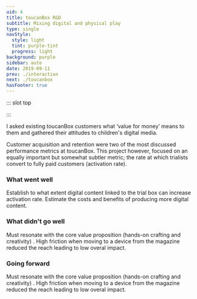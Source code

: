 ```yaml
---
uid: 4
title: toucanBox R&D
subtitle: Mixing digital and physical play
type: single
navStyle:
  style: light
  tint: purple-tint
  progress: light
background: purple
sidebar: auto
date: 2019-09-11
prev: ./interaction
next: ./toucanbox
hasFooter: true
---
```


::: slot top

<Stage-ProjectStage :noise="true" ctaLabel="create.toucanbox.com" ctaUrl="https://create.toucanbox.com"
description="Create by toucanBox explores whether adding digital value to the physical craft box can lift activation rate at a critical point in the first box experience.">

  <template v-slot:visual-background>
    <figure class="full-screen">
      <Heros-ImageHero src="/images/toucan-rnd/all-together4.jpg" alt="Ecosia mobile devices"/>
    </figure>
  </template>

</Stage-ProjectStage>

:::

<Content-ContextSection :box="true">

<template v-slot:main>

## Context

A toucanBox subscription craft box contains all the materials needed to complete a craft project, with illustrated instructions, stickers to collect and an activity magazine.

In my hybrid role as digital product designer and R&D manager, I was given a broad remit to tackle projects across the customer journey. I set strict criteria - setting up a _Project Passport_ to ensure we were laser focussed on key metrics.

Consequently, some initiatives aimed to improve the experience for children, some for parents and often both benefited. The [other toucanBox case study](/toucanbox) covers two projects focussing on parents.

Create by toucanBox aims to move the needle for _customer activation_ - the rate at which trialists convert to fully paying subscribers. We knew the top two reasons for cancellation in trial were _affordability_ and _value for money._ My hypothesis was that exclusive digital content could help address this, without increasing the variable cost of the box.

</template>

<template v-slot:side>

**Product**
Responsive web application

**Sector**
Children's digital media

**Period**
2016

**Team composition**
Individual research and development project with stakeholders in Marketing, Creative, Operations and Technology.

_I have omitted confidential information in this case study. All content is my own unless stated otherwise._

</template>

</Content-ContextSection>





<Content-ThreeColumnSection padding="is-large">

<template v-slot:column1>

###  The challenge

Establish to what extent digital content linked to the trial box can increase activation rate. Estimate the costs and benefits of producing more digital content.

</template>

<template v-slot:column2>

### The outcome

Must resonate with the core value proposition (hands-on crafting and creativity). High friction when moving to a device from the magazine reduced the reach leading to low overal impact.


</template>

<template v-slot:column3>

### My role

Planning and management
~ Project Lead
~ UX Researcher & Strategist
~ UI Designer
~ Front-end Developer

</template>

</Content-ThreeColumnSection>



<Content-MainSectionDivider aside="Section 1 of 3" title="Discovery"/>





<Content-PointsSection :content="true" :points="[
{ src:'/svg-icons/icon_sad.svg', alt:'sad face', title:'The box often didn’t seem like good value for money', description:'Unsubscribe data confirmed by customer inverviews. Projects completed for small businesses and startups.' },
{ src:'/svg-icons/icon_time.svg', alt:'clock', title:'The duration of the toucanBox experience could feel short', description:'The later seemed to be most affected by the short duration of the crafting experience. If you don’t care for SEO and don’t want to mess with installing dependencies, these are still great choices.' },
{ src:'/svg-icons/icon_idea.svg', alt:'lightbulb', title:'What would be distinctive about digital content by toucanBox?', description:'Years experience working for clients like Google and Amazon.' },
{ src:'/svg-icons/icon_search.svg', alt:'search', title:'Top apps and search queries suggested areas of focus', description:'VuePress is focused on content-centric static sites and provides features tailored for technical documentation out of the box.' },
{ src:'/svg-icons/icon_docs.svg', alt:'documents', title:'Device access and ability lifts at the upper range of our age group', description:'Award winning team members.' },
{ src:'/svg-icons/icon_device.svg', alt:'device', title:'Digital toys for young children have specific characteristics', description:'Never competitive. Market/competitor research. Strong connection to the core value proposition (hands-on crafting and creativity) is critical. Friction of moving to a device from the magazine reduced the reach.' },
]">

<template v-slot:content>

## Research

<p class="subtitle">
  I asked existing toucanBox customers what ‘value for money’ means to them and gathered their attitudes to children's digital media.
</p>

Customer acquisition and retention were two of the most discussed performance metrics at toucanBox. This project however, focused on an equally important but somewhat subtler metric; the rate at which trialists convert to fully paid customers (activation rate).

</template>

</Content-PointsSection>





<Content-ImageFrames-MainImageSection url="/images/toucan-rnd/process.jpg" alt="placeholder" :aside="true" :content="true">

<template v-slot:content>

## User journey and ideation

Customer acquisition and retention were two of the most discussed performance metrics at toucanBox. [User profiles, detailed in the other case study](/toucanbox) this project however, focused on an equally important but somewhat subtler metric; the rate at which trialists convert to fully paid customers (activation rate).

</template>

<template v-slot:aside>

<div class="columns is-gapless">
  <div class="column is-two-thirds">
    <figure class="image is-square">
      <img class="lazyload" data-src="/images/toucan-rnd/page.jpg" alt="magazine page which links to digital content">
    </figure>
  </div>
</div>

<figcaption>

#### Magazine

his project however, focused on an equally important but somewhat subtler metric; the rate at which trialists convert to fully paid customers (activation rate).

</figcaption>

</template>

</Content-ImageFrames-MainImageSection>


<Content-ImageFrames-SquareImagesRow :content="true" :images="[
{ url:'https://player.vimeo.com/video/412315835', alt:'square test 1', caption:'Square image caption 1', slot:'slot1', iframe:true },
{ url:'https://player.vimeo.com/video/412315982', alt:'square test 2', caption:'Square image caption 2', slot:'slot2', iframe:true },
{ url:'/images/toucan-rnd/colouring.jpg', alt:'square test 3', caption:'Square image caption 3', slot:'slot3', iframe:false },
]">

<template slot="content">

## Testing prototypes

<p class="subtitle">
  I asked existing toucanBox customers what ‘value for money’ means to them and gathered their attitudes to children's digital media.
</p>

Customer acquisition and retention were two of the most discussed performance metrics at toucanBox. This project however, focused on an equally important but somewhat subtler metric; the rate at which trialists convert to fully paid customers (activation rate).

</template>

<template slot="slot1">

#### Augmented reality (AR) on/in craft

his project however, focused on an equally important but somewhat subtler metric; the rate at which trialists convert to fully paid customers (activation rate).

- This prototype excited children the least{ .check }
- The interruption in the story broke the children's attention{ .cross }
{ .check-list }

</template>

<template slot="slot2">

#### Extended storytelling

his project however, focused on an equally important but somewhat subtler metric; the rate at which trialists convert to fully paid customers (activation rate).

- This prototype excited children the least{ .cross }
- The interruption in the story broke the children's attention{ .cross }
{ .check-list }

</template>

<template slot="slot3">

#### Make a Toucanoo of you!

his project however, focused on an equally important but somewhat subtler metric; the rate at which trialists convert to fully paid customers (activation rate).

- This prototype excited children the least{ .check }
- The interruption in the story broke the children's attention{ .cross }
{ .check-list }

</template>

</Content-ImageFrames-SquareImagesRow>



<Content-MainAsideSection padding="is-large" :content="true" :aside="true" columnOffset="table-offset">

<template slot="content">

## Detailing a candidate

Customer acquisition and retention were two of the most discussed performance metrics at toucanBox. This project however, focused on an equally important but somewhat subtler metric; the rate at which trialists convert to fully paid customers (activation rate).

</template>

<template>

**Observation** | **Remedy** |
--- | --- |
*"My Toucanoo is called Wendy"*  Many children named their Toucanoos, even if they werent able to write the names | I added a text box in the print modal where an older child or parent could type the name and have it appear on the printout |
*"Theres no skirt!"*  Several important accessories were clearly missing | I added skirts, wellington boots and several other accessories |
*"I dont want this one"*  Children wanted to be able to delete accessories | I observed children dragging items off the screen, attempting to delete them, so made that actually work |
Certain types of accessory like hats, clothes and shoes quickly cluttered the screen and didnt make sense out of their intended positions | I made new placements in specific categories (e.g. hair) remove the previous accessory of that type. This proved to be an intuitive limitation |
Parents found it hard to get printing to work. It depended a great deal on the device, configuration and their technical aptitude | I added the possibility of saving directly as a PDF and a printing FAQ page |
Many adult testers requested that hand-held items move when the hand moves | This proved tricky to implement in the existing system, so I decided not to include it for the pilot |
{.table .is-fullwidth}

</template>

<template slot="aside">

<figure class="image is-9by16">
  <iframe class="lazyload" data-src="https://player.vimeo.com/video/293190638" frameborder="0" webkitallowfullscreen mozallowfullscreen allowfullscreen></iframe>
</figure>
<figcaption>

This project however, focused on an equally important but somewhat subtler metric; the rate at which trialists convert to fully paid customers (activation rate).

</figcaption>

</template>

</Content-MainAsideSection>



<Content-MainSectionDivider aside="Section 2 of 3" title="Delivery"/>



<Content-ImageFrames-MainImageSection imageClass="is-5by3" url="/images/toucan-rnd/colouring-design.png" alt="placeholder" :aside="true" :content="true">

<template v-slot:content>

## Visual design

Customer acquisition and retention were two of the most discussed performance metrics at toucanBox. This project however, focused on an equally important but somewhat subtler metric; the rate at which trialists convert to fully paid customers (activation rate).

</template>

<template v-slot:aside>

<div class="columns is-gapless">

<div class="column is-two-thirds">

<figure class="image is-square">
  <img class="lazyload" data-src="/images/toucan-rnd/magazine-cover-en.jpg" alt="toucanBox magazines">
</figure>

</div>

</div>

<figcaption>

#### Following the new magazine

his project however, focused on an equally important but somewhat subtler metric; the rate at which trialists convert to fully paid customers (activation rate).

</figcaption>

</template>

</Content-ImageFrames-MainImageSection>




<Content-ThreeColumnSection :content="true" padding="is-large">

<template v-slot:content>

## Development

<p class="subtitle">
  I asked existing toucanBox customers what ‘value for money’ means to them and gathered their attitudes to children's digital media.
</p>

Customer acquisition and retention were two of the most discussed performance metrics at toucanBox. This project however, focused on an equally important but somewhat subtler metric; the rate at which trialists convert to fully paid customers (activation rate).

</template>

<template v-slot:column1>

<figure class="image is-square">
  <img class="lazyload" data-src="/images/toucan-rnd/production-assets.jpg" alt="tile map of image assets">
</figure>

<figcaption>

Establish to what extent digital content linked to the trial box can increase activation rate. Estimate the costs and benefits of producing more digital content.

</figcaption>

</template>

<template v-slot:column2>

<figure class="image is-square">
  <iframe class="lazyload" data-src="https://player.vimeo.com/video/293190505" frameborder="0" webkitallowfullscreen mozallowfullscreen allowfullscreen></iframe>
</figure>

<figcaption>

Must resonate with the core value proposition (hands-on crafting and creativity). High friction when moving to a device from the magazine reduced the reach leading to low overal impact.

</figcaption>


</template>

<template v-slot:column3>

### Techstack

**Framework** Planning and management
~ **CSS** Customer research and user testing
~ **Renderer** Prototyping and design iteration
~ **Localisation** Frontend development
~ **Framework** Analysis and evaluation

</template>

</Content-ThreeColumnSection>





<Content-MainSectionDivider aside="Section 3 of 3" title="Evaluation"/>





<Content-TextSection>

<p class="subtitle">
  I asked existing toucanBox customers what ‘value for money’ means to them and gathered their attitudes to children's digital media.
</p>

Customer acquisition and retention were two of the most discussed performance metrics at toucanBox. This project however, focused on an equally important but somewhat subtler metric; the rate at which trialists convert to fully paid customers (activation rate).


### What went well

Establish to what extent digital content linked to the trial box can increase activation rate. Estimate the costs and benefits of producing more digital content.

### What didn't go well

Must resonate with the core value proposition (hands-on crafting and creativity) . High friction when moving to a device from the magazine reduced the reach leading to low overal impact.

### Going forward

Must resonate with the core value proposition (hands-on crafting and creativity) . High friction when moving to a device from the magazine reduced the reach leading to low overal impact.


<template slot="aside">

<figure class="image is-9by16">
  <iframe class="lazyload" data-src="https://player.vimeo.com/video/293190429" frameborder="0" webkitallowfullscreen mozallowfullscreen allowfullscreen></iframe>
</figure>
<figcaption>

This project however, focused on an equally important but somewhat subtler metric; the rate at which trialists convert to fully paid customers (activation rate).

</figcaption>

</template>


</Content-TextSection>



<Content-MetricsSection padding="is-medium-large" :metrics="[
{ metric:'40', description:'Projects completed for small businesses and startups.' },
{ metric:'02', description:'Award winning team members.' },
{ metric:'103', description:'Years experience working for clients like Google and Amazon.' },
]"/>
